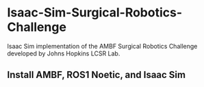 # Isaac-Sim-Surgical-Robotics-Challenge
Isaac Sim implementation of the AMBF Surgical Robotics Challenge developed by Johns Hopkins LCSR Lab.

## Install AMBF, ROS1 Noetic, and Isaac Sim
